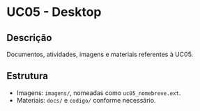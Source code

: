 # UC05 - Desktop

## Descrição
Documentos, atividades, imagens e materiais referentes à UC05.

## Estrutura
- Imagens: `imagens/`, nomeadas como `uc05_nomebreve.ext`.
- Materiais: `docs/` e `codigo/` conforme necessário.
